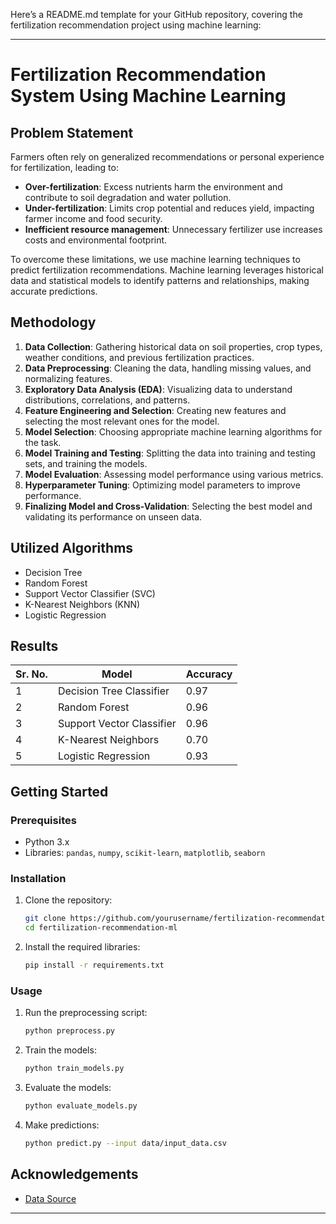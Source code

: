 Here’s a README.md template for your GitHub repository, covering the fertilization recommendation project using machine learning:

---

# Fertilization Recommendation System Using Machine Learning

## Problem Statement

Farmers often rely on generalized recommendations or personal experience for fertilization, leading to:
- **Over-fertilization**: Excess nutrients harm the environment and contribute to soil degradation and water pollution.
- **Under-fertilization**: Limits crop potential and reduces yield, impacting farmer income and food security.
- **Inefficient resource management**: Unnecessary fertilizer use increases costs and environmental footprint.

To overcome these limitations, we use machine learning techniques to predict fertilization recommendations. Machine learning leverages historical data and statistical models to identify patterns and relationships, making accurate predictions.

## Methodology

1. **Data Collection**: Gathering historical data on soil properties, crop types, weather conditions, and previous fertilization practices.
2. **Data Preprocessing**: Cleaning the data, handling missing values, and normalizing features.
3. **Exploratory Data Analysis (EDA)**: Visualizing data to understand distributions, correlations, and patterns.
4. **Feature Engineering and Selection**: Creating new features and selecting the most relevant ones for the model.
5. **Model Selection**: Choosing appropriate machine learning algorithms for the task.
6. **Model Training and Testing**: Splitting the data into training and testing sets, and training the models.
7. **Model Evaluation**: Assessing model performance using various metrics.
8. **Hyperparameter Tuning**: Optimizing model parameters to improve performance.
9. **Finalizing Model and Cross-Validation**: Selecting the best model and validating its performance on unseen data.

## Utilized Algorithms

- Decision Tree
- Random Forest
- Support Vector Classifier (SVC)
- K-Nearest Neighbors (KNN)
- Logistic Regression

## Results

| Sr. No. | Model                     | Accuracy |
|---------|----------------------------|----------|
| 1       | Decision Tree Classifier   | 0.97     |
| 2       | Random Forest              | 0.96     |
| 3       | Support Vector Classifier  | 0.96     |
| 4       | K-Nearest Neighbors        | 0.70     |
| 5       | Logistic Regression        | 0.93     |

## Getting Started

### Prerequisites

- Python 3.x
- Libraries: `pandas`, `numpy`, `scikit-learn`, `matplotlib`, `seaborn`

### Installation

1. Clone the repository:
   ```sh
   git clone https://github.com/yourusername/fertilization-recommendation-ml.git
   cd fertilization-recommendation-ml
   ```

2. Install the required libraries:
   ```sh
   pip install -r requirements.txt
   ```

### Usage

1. Run the preprocessing script:
   ```sh
   python preprocess.py
   ```

2. Train the models:
   ```sh
   python train_models.py
   ```

3. Evaluate the models:
   ```sh
   python evaluate_models.py
   ```

4. Make predictions:
   ```sh
   python predict.py --input data/input_data.csv
   ```


## Acknowledgements

- [Data Source](https://www.kaggle.com/datasets/gdabhishek/fertilizer-prediction/data)

---

